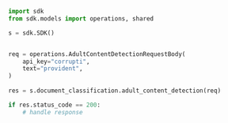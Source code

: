 <!-- Start SDK Example Usage -->
```python
import sdk
from sdk.models import operations, shared

s = sdk.SDK()


req = operations.AdultContentDetectionRequestBody(
    api_key="corrupti",
    text="provident",
)
    
res = s.document_classification.adult_content_detection(req)

if res.status_code == 200:
    # handle response
```
<!-- End SDK Example Usage -->